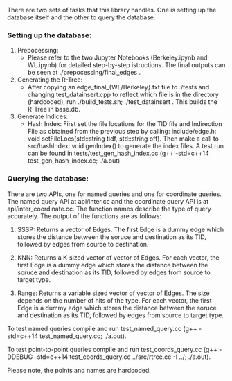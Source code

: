 There are two sets of tasks that this library handles. One is setting up the database itself and the other to query the database.

### Setting up the database:

1. Prepocessing:
    - Please refer to the two Jupyter Notebooks (Berkeley.ipynb and WL.ipynb) for detailed step-by-step istructions. The final outputs can be seen at ./prepocessing/final_edges .
2. Generating the R-Tree:
    - After copying an edge_final_{WL/Berkeley}.txt file to ./tests and changing test_datainsert.cpp to reflect which file is in the directory (hardcoded), run  ./build_tests.sh; ./test_datainsert . This builds the R-Tree in base.db.
3. Generate Indices:
    - Hash Index: First set the file locations for the TID file and Indirection File as obtained from the previous step by calling: include/edge.h: void setFileLocs(std::string tidf, std::string off). Then make a call to src/hashIndex: void genIndex() to generate the index files. 
    A test run can be found in tests/test_gen_hash_index.cc (g++ -std=c++14 test_gen_hash_index.cc; ./a.out)



### Querying the database:

There are two APIs, one for named queries and one for coordinate queries. The named query API at api/inter.cc and the coordinate query API is at api/inter_coordinate.cc. The function names describe the type of query accurately. The output of the functions are as follows:

1. SSSP: Returns a vector of Edges. The first Edge is a dummy edge which stores the distance between the soruce and destination as its TID, followed by edges from source to destination.

2. KNN: Returns a K-sized vector of vector of Edges. For each vector, the first Edge is a dummy edge which stores the distance between the soruce and destination as its TID, followed by edges from source to target type.

3. Range: Returns a variable sized vector of vector of Edges. The size depends on the number of hits of the type. For each vector, the first Edge is a dummy edge which stores the distance between the soruce and destination as its TID, followed by edges from source to target type.


To test named queries compile and run test_named_query.cc (g++ -std=c++14 test_named_query.cc; ./a.out).

To test point-to-point queries compile and run test_coords_query.cc (g++ -DDEBUG -std=c++14 test_coords_query.cc ../src/rtree.cc -I ../; ./a.out).

Please note, the points and names are hardcoded.
